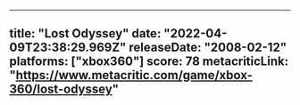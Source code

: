 
---
title: "Lost Odyssey"
date: "2022-04-09T23:38:29.969Z"
releaseDate: "2008-02-12"
platforms: ["xbox360"]
score: 78
metacriticLink: "https://www.metacritic.com/game/xbox-360/lost-odyssey"
---
